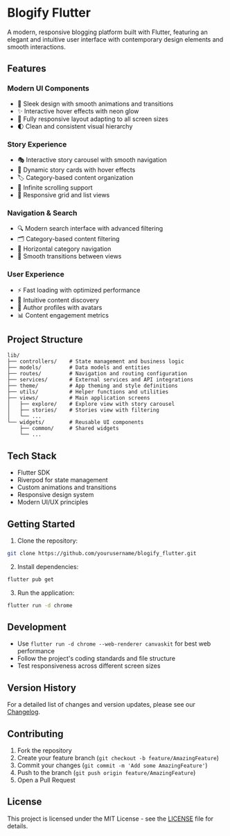 # Blogify Flutter

A modern, responsive blogging platform built with Flutter, featuring an elegant and intuitive user interface with contemporary design elements and smooth interactions.

## Features

### Modern UI Components
- 🎨 Sleek design with smooth animations and transitions
- ✨ Interactive hover effects with neon glow
- 📱 Fully responsive layout adapting to all screen sizes
- 🌓 Clean and consistent visual hierarchy

### Story Experience
- 🎭 Interactive story carousel with smooth navigation
- 📖 Dynamic story cards with hover effects
- 🏷️ Category-based content organization
- 🔄 Infinite scrolling support
- 📱 Responsive grid and list views

### Navigation & Search
- 🔍 Modern search interface with advanced filtering
- 🗂️ Category-based content filtering
- 📑 Horizontal category navigation
- 🔄 Smooth transitions between views

### User Experience
- ⚡ Fast loading with optimized performance
- 🎯 Intuitive content discovery
- 👤 Author profiles with avatars
- 📊 Content engagement metrics

## Project Structure

```
lib/
├── controllers/    # State management and business logic
├── models/         # Data models and entities
├── routes/         # Navigation and routing configuration
├── services/       # External services and API integrations
├── theme/          # App theming and style definitions
├── utils/          # Helper functions and utilities
├── views/          # Main application screens
│   ├── explore/    # Explore view with story carousel
│   ├── stories/    # Stories view with filtering
│   └── ...
└── widgets/        # Reusable UI components
    ├── common/     # Shared widgets
    └── ...
```

## Tech Stack

- Flutter SDK
- Riverpod for state management
- Custom animations and transitions
- Responsive design system
- Modern UI/UX principles

## Getting Started

1. Clone the repository:
```bash
git clone https://github.com/yourusername/blogify_flutter.git
```

2. Install dependencies:
```bash
flutter pub get
```

3. Run the application:
```bash
flutter run -d chrome
```

## Development

- Use `flutter run -d chrome --web-renderer canvaskit` for best web performance
- Follow the project's coding standards and file structure
- Test responsiveness across different screen sizes

## Version History

For a detailed list of changes and version updates, please see our [Changelog](CHANGELOG.md).

## Contributing

1. Fork the repository
2. Create your feature branch (`git checkout -b feature/AmazingFeature`)
3. Commit your changes (`git commit -m 'Add some AmazingFeature'`)
4. Push to the branch (`git push origin feature/AmazingFeature`)
5. Open a Pull Request

## License

This project is licensed under the MIT License - see the [LICENSE](LICENSE) file for details.

